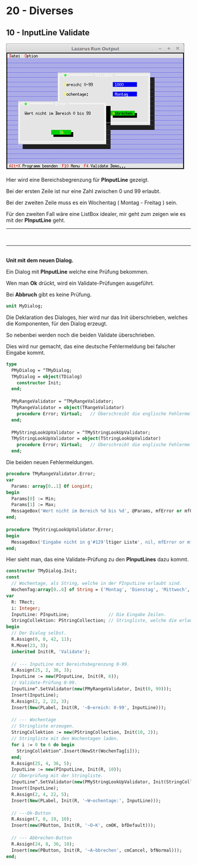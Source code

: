 # 20 - Diverses
## 10 - InputLine Validate

<img src="image.png" alt="Selfhtml"><br><br>
Hier wird eine Bereichsbegrenzung für <b>PInputLine</b> gezeigt.

Bei der ersten Zeile ist nur eine Zahl zwischen 0 und 99 erlaubt.

Bei der zweiten Zeile muss es ein Wochentag ( Montag - Freitag ) sein.

Für den zweiten Fall wäre eine ListBox idealer, mir geht zum zeigen wie es mit der <b>PInputLine</b> geht.

<hr><br>
<hr><br>
<b>Unit mit dem neuen Dialog.</b>

<br>

Ein Dialog mit <b>PInputLine</b> welche eine Prüfung bekommen.

Wen man <b>Ok</b> drückt, wird ein Validate-Prüfungen ausgeführt.

Bei <b>Abbruch</b> gibt es keine Prüfung.


```pascal
unit MyDialog;

```

Die Deklaration des Dialoges, hier wird nur das Init überschrieben, welches die Komponenten, für den Dialog erzeugt.

So nebenbei werden noch die beiden Validate überschrieben.

Dies wird nur gemacht, das eine deutsche Fehlermeldung bei falscher Eingabe kommt.


```pascal
type
  PMyDialog = ^TMyDialog;
  TMyDialog = object(TDialog)
    constructor Init;
  end;

  PMyRangeValidator = ^TMyRangeValidator;
  TMyRangeValidator = object(TRangeValidator)
    procedure Error; Virtual;   // Überschreibt die englische Fehlermeldung.
  end;

  PMyStringLookUpValidator = ^TMyStringLookUpValidator;
  TMyStringLookUpValidator = object(TStringLookUpValidator)
    procedure Error; Virtual;   // Überschreibt die englische Fehlermeldung.
  end;

```

Die beiden neuen Fehlermeldungen.


```pascal
procedure TMyRangeValidator.Error;
var
  Params: array[0..1] Of Longint;
begin
  Params[0] := Min;
  Params[1] := Max;
  MessageBox('Wert nicht im Bereich %d bis %d', @Params, mfError or mfOKButton);
end;

procedure TMyStringLookUpValidator.Error;
begin
  MessageBox('Eingabe nicht in g'#129'ltiger Liste', nil, mfError or mfOKButton);
end;

```

Hier sieht man, das eine Validate-Prüfung zu den <b>PInputLines</b> dazu kommt.


```pascal
constructor TMyDialog.Init;
const
  // Wochentage, als String, welche in der PInputLine erlaubt sind.
  WochenTag:array[0..6] of String = ('Montag', 'Dienstag', 'Mittwoch', 'Donnerstag', 'Freitag', 'Samstag', 'Sonntag');
var
  R: TRect;
  i: Integer;
  InputLine: PInputLine;               // Die Eingabe Zeilen.
  StringCollektion: PStringCollection; // Stringliste, welche die erlaubten Strings enthält.
begin
  // Der Dialog selbst.
  R.Assign(0, 0, 42, 11);
  R.Move(23, 3);
  inherited Init(R, 'Validate');

  // --- InputLine mit Bereichsbegrenzung 0-99.
  R.Assign(25, 2, 36, 3);
  InputLine := new(PInputLine, Init(R, 6));
  // Validate-Prüfung 0-99.
  InputLine^.SetValidator(new(PMyRangeValidator, Init(0, 99)));
  Insert(InputLine);
  R.Assign(2, 2, 22, 3);
  Insert(New(PLabel, Init(R, '~B~ereich: 0-99', InputLine)));

  // --- Wochentage
  // Stringliste erzeugen.
  StringCollektion := new(PStringCollection, Init(10, 2));
  // Stringliste mit den Wochentagen laden.
  for i := 0 to 6 do begin
    StringCollektion^.Insert(NewStr(WochenTag[i]));
  end;
  R.Assign(25, 4, 36, 5);
  InputLine := new(PInputLine, Init(R, 10));
  // Überprüfung mit der Stringliste.
  InputLine^.SetValidator(new(PMyStringLookUpValidator, Init(StringCollektion)));
  Insert(InputLine);
  R.Assign(2, 4, 22, 5);
  Insert(New(PLabel, Init(R, '~W~ochentage:', InputLine)));

  // ---Ok-Button
  R.Assign(7, 8, 19, 10);
  Insert(new(PButton, Init(R, '~O~K', cmOK, bfDefault)));

  // --- Abbrechen-Button
  R.Assign(24, 8, 36, 10);
  Insert(new(PButton, Init(R, '~A~bbrechen', cmCancel, bfNormal)));
end;

```


